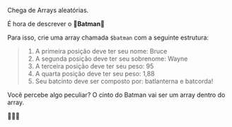 Chega de Arrays aleatórias.

É hora de descrever o 🦇**Batman**🦇  


Para isso, crie uma array chamada `$batman` com a seguinte estrutura:

> 1. A primeira posição deve ter seu nome: Bruce
> 2. A segunda posição deve ter seu sobrenome: Wayne
> 3. A terceira posição deve ter seu peso: 95
> 4. A quarta posição deve ter seu peso: 1,88
> 5. Seu batcinto deve ser composto por: batlanterna e batcorda!

Você percebe algo peculiar? O cinto do Batman vai ser um array dentro do array.

🦇🦇🦇
